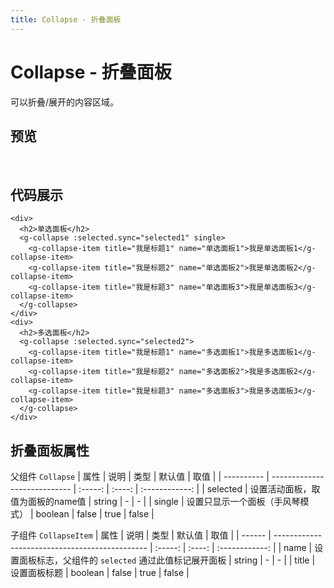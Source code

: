 ```yaml
---
title: Collapse - 折叠面板
---
```

# Collapse - 折叠面板

可以折叠/展开的内容区域。

## 预览
<br />
<ClientOnly>
<collapse-demo />
</ClientOnly>

## 代码展示
```vue
<div>
  <h2>单选面板</h2>
  <g-collapse :selected.sync="selected1" single>
    <g-collapse-item title="我是标题1" name="单选面板1">我是单选面板1</g-collapse-item>
    <g-collapse-item title="我是标题2" name="单选面板2">我是单选面板2</g-collapse-item>
    <g-collapse-item title="我是标题3" name="单选面板3">我是单选面板3</g-collapse-item>
  </g-collapse>
</div>
<div>
  <h2>多选面板</h2>
  <g-collapse :selected.sync="selected2">
    <g-collapse-item title="我是标题1" name="多选面板1">我是多选面板1</g-collapse-item>
    <g-collapse-item title="我是标题2" name="多选面板2">我是多选面板2</g-collapse-item>
    <g-collapse-item title="我是标题3" name="多选面板3">我是多选面板3</g-collapse-item>
  </g-collapse>
</div>
```

## 折叠面板属性

父组件 `Collapse`
| 属性        | 说明                         | 类型     | 默认值  | 取值            |
| ---------- | ---------------------------- | :-----: | :----: | :------------: |
| selected   | 设置活动面板，取值为面板的name值  | string  | -      | -              |
| single     | 设置只显示一个面板（手风琴模式）   | boolean | false  | true \| false  |

子组件 `CollapseItem`
| 属性    | 说明                                            | 类型     | 默认值  | 取值            |
| ------ | ---------------------------------------------- | :-----: | :----: | :------------: |
| name   | 设置面板标志，父组件的 `selected` 通过此值标记展开面板 | string  | -      | -              |
| title  | 设置面板标题                                      | boolean | false  | true \| false  |